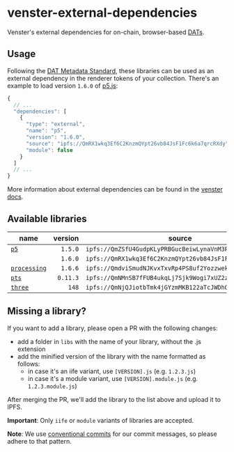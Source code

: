 # venster-external-dependencies

Venster's external dependencies for on-chain, browser-based [DATs](https://docs.venster.art/dats.html).

## Usage

Following the [DAT Metadata Standard](https://docs.venster.art/dat-metadata-standard.html), these libraries can be used as an external dependency in the renderer tokens of your collection. There's an example to load version `1.6.0` of [p5.js](https://p5js.org/):

```js
{
  // ...
  "dependencies": [
    {
      "type": "external",
      "name": "p5",
      "version": "1.6.0",
      "source": "ipfs://QmRX1wkq3Ef6C2KnzmQYpt26vb84JsF1Fc6k6a7qrcRXdy",
      "module": false
    }
  ]
  // ...
}
```

More information about external dependencies can be found in the [venster docs](https://docs.venster.art/dat-metadata-standard/specification.html#_2-d-external-dependencies).

## Available libraries

| name                                                           |  version | source                                                  |  module |
| -------------------------------------------------------------- | -------: | ------------------------------------------------------- | ------: |
| [`p5`](https://github.com/processing/p5.js)                    |  `1.5.0` | `ipfs://QmZSfU4GudpKLyPRBGucBeiwLynaVnM3PBLHZDnFhhLePg` | `false` |
|                                                                |  `1.6.0` | `ipfs://QmRX1wkq3Ef6C2KnzmQYpt26vb84JsF1Fc6k6a7qrcRXdy` | `false` |
| [`processing`](https://github.com/processing-js/processing-js) |  `1.6.6` | `ipfs://QmdviSmudNJKvxTxvRp4PS8uf2Yozzwekjq6UPJS37u6pK` | `false` |
| [`pts`](https://github.com/williamngan/pts)                    | `0.11.3` | `ipfs://QmNMnSB7fFUB4ukqLj7Sjk9Wogi7xUZ2zEo4YF2hyzYyUk` | `false` |
| [`three`](https://github.com/mrdoob/three.js/)                 |    `148` | `ipfs://QmNjQJiotbTmk4jGYzmMKB122aTcJWDhQ7jb17ups2K6FD` |  `true` |

## Missing a library?

If you want to add a library, please open a PR with the following changes:

- add a folder in `libs` with the name of your library, without the .js extension
- add the minified version of the library with the name formatted as follows:
  - in case it's an iife variant, use `[VERSION].js` (e.g. `1.2.3.js`)
  - in case it's a module variant, use `[VERSION].module.js` (e.g. `1.2.3.module.js`)

After merging the PR, we'll add the library to the list above and upload it to IPFS.

**Important**: Only `iife` or `module` variants of libraries are accepted.

**Note**: We use [conventional commits](https://www.conventionalcommits.org/en/v1.0.0/) for our commit messages, so please adhere to that pattern.
